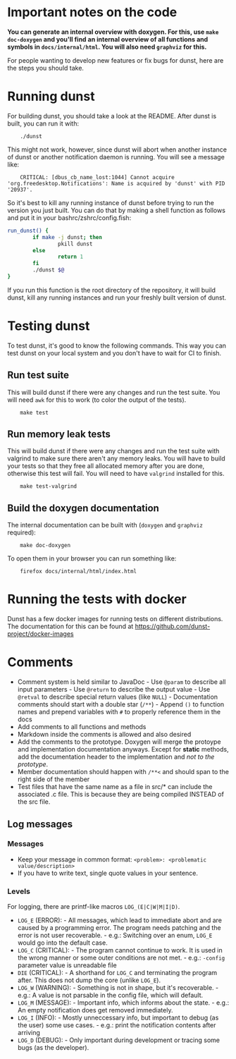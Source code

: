 # Important notes on the code

**You can generate an internal overview with doxygen. For this, use `make doc-doxygen` and you'll find an internal overview of all functions and symbols in `docs/internal/html`. You will also need `graphviz` for this.**


For people wanting to develop new features or fix bugs for dunst, here are the
steps you should take.

# Running dunst

For building dunst, you should take a look at the README. After dunst is built,
you can run it with:

        ./dunst

This might not work, however, since dunst will abort when another instance of
dunst or another notification daemon is running. You will see a message like:

        CRITICAL: [dbus_cb_name_lost:1044] Cannot acquire 'org.freedesktop.Notifications': Name is acquired by 'dunst' with PID '20937'.

So it's best to kill any running instance of dunst before trying to run the
version you just built. You can do that by making a shell function as follows
and put it in your bashrc/zshrc/config.fish:

```sh
run_dunst() {
        if make -j dunst; then
                pkill dunst
        else
                return 1
        fi
        ./dunst $@
}
```

If you run this function is the root directory of the repository, it will build
dunst, kill any running instances and run your freshly built version of dunst.

# Testing dunst

To test dunst, it's good to know the following commands. This way you can test
dunst on your local system and you don't have to wait for CI to finish.

## Run test suite

This will build dunst if there were any changes and run the test suite. You will
need `awk` for this to work (to color the output of the tests).

        make test

## Run memory leak tests

This will build dunst if there were any changes and run the test suite with
valgrind to make sure there aren't any memory leaks. You will have to build your
tests so that they free all allocated memory after you are done, otherwise this
test will fail. You will need to have `valgrind` installed for this.

        make test-valgrind


## Build the doxygen documentation

The internal documentation can be built with (`doxygen` and `graphviz` required):

        make doc-doxygen

To open them in your browser you can run something like:

        firefox docs/internal/html/index.html


# Running the tests with docker

Dunst has a few docker images for running tests on different distributions. The
documentation for this can be found at https://github.com/dunst-project/docker-images

# Comments

- Comment system is held similar to JavaDoc
        - Use `@param` to describe all input parameters
        - Use `@return` to describe the output value
        - Use `@retval` to describe special return values (like `NULL`)
        - Documentation comments should start with a double star (`/**`)
        - Append `()` to function names and prepend variables with `#` to properly reference them in the docs
- Add comments to all functions and methods
- Markdown inside the comments is allowed and also desired
- Add the comments to the prototype. Doxygen will merge the protoype and implementation documentation anyways.
  Except for **static** methods, add the documentation header to the implementation and *not to the prototype*.
- Member documentation should happen with `/**<` and should span to the right side of the member
- Test files that have the same name as a file in src/\* can include the
  associated .c file. This is because they are being compiled INSTEAD of the src
  file.


## Log messages

### Messages

- Keep your message in common format: `<problem>: <problematic value/description>`
- If you have to write text, single quote values in your sentence.

### Levels

For logging, there are printf-like macros `LOG_(E|C|W|M|I|D)`.

- `LOG_E` (ERROR):
        - All messages, which lead to immediate abort and are caused by a programming error. The program needs patching and the error is not user recoverable.
        - e.g.: Switching over an enum, `LOG_E` would go into the default case.
- `LOG_C` (CRITICAL):
        - The program cannot continue to work. It is used in the wrong manner or some outer conditions are not met.
        - e.g.: `-config` parameter value is unreadable file
- `DIE` (CRITICAL):
        - A shorthand for `LOG_C` and terminating the program after. This does not dump the core (unlike `LOG_E`).
- `LOG_W` (WARNING):
        - Something is not in shape, but it's recoverable.
        - e.g.: A value is not parsable in the config file, which will default.
- `LOG_M` (MESSAGE):
        - Important info, which informs about the state.
        - e.g.: An empty notification does get removed immediately.
- `LOG_I` (INFO):
        - Mostly unneccessary info, but important to debug (as the user) some use cases.
        - e.g.: print the notification contents after arriving
- `LOG_D` (DEBUG):
        - Only important during development or tracing some bugs (as the developer).
